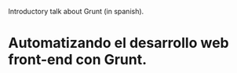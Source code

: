 Introductory talk about Grunt (in spanish).

# Automatizando el desarrollo web front-end con Grunt.



